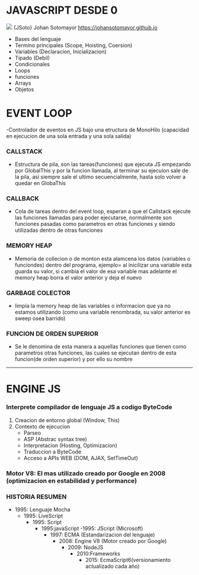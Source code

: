 
# JAVASCRIPT DESDE 0
<img src="https://img.icons8.com/color/48/000000/javascript--v1.png"/> \{JSoto} Johan Sotomayor <https://johansotomayor.github.io>



- Bases del lenguaje
- Termino principales (Scope, Hoisting, Coersion)
- Variables (Declaracion, Inicializacion)
- Tipado (Debil)
- Condicionales
- Loops
- funciones
- Arrays
- Objetos

# EVENT LOOP 
-Controlador de eventos en JS bajo una etructura de MonoHilo (capacidad en ejecucion de una sola entrada y una sola salida)
### CALLSTACK
- Estructura de pila, son las tareas(funciones) que ejecuta JS empezando por GlobalThis y por la funcion llamada, al terminar su ejecuion sale de la pila, asi siempre sale el ultimo secuencialmente, hasta solo volver a quedar en GlobaThis
### CALLBACK 
-  Cola de tareas dentro del event loop, esperan a que el Callstack ejecute las funciones llamadas para poder ejecutarse, normalmente son funciones pasadas como parametros en otras funciones y siendo utilizadas dentro de otras funciones
### MEMORY HEAP 
- Memoria de collecion o de monton esta alamcena los datos (variables o funciondes) dentro del programa, ejemplo= al inicilizar una variable esta guarda su valor, si cambia el valor de esa variable mas adelante el memory heap borra el valor anterior y deja el nuevo

### GARBAGE COLECTOR
- limpia la memory heap de las variables o informacion que ya no estamos utilizando (como una variable renombrada, su valor anterior es sweep osea barrido)

### FUNCION DE ORDEN SUPERIOR
- Se le denomina de esta manera a aquellas funciones que tienen como parametros otras funciones, las cuales se ejecutan dentro de esta funcion(de orden superior) y por ello su nombre
  
---

# ENGINE JS
### Interprete compilador de lenguaje JS a codigo ByteCode


1. Creacion de entorno global (Window, This)
2.  Contexto de ejecucion
    -  Parseo
    -  ASP (Abstrac syntax tree)
    -  Interpretacion (Hosting, Optimizacion)
    -  Traduccion a ByteCode
    -  Acceso a APIs WEB (DOM, AJAX, SetTimeOut)
  
### Motor V8: El mas utilizado creado por Google en 2008 (optimizacion en estabilidad y performance)

### HISTORIA RESUMEN

- 1995: Lenguaje Mocha
  -  1995: LiveScript
        - 1995: Script
          - 1995:javaScript
            -1995: JScript (Microsoft) 
            - 1997: ECMA (Estandarizacion del lenguaje)
              - 2008: Engine V8 (Motor creado por Google)
                - 2009: NodeJS
                  - 2010:Frameworks
                    - 2015: EcmaScript6(versionamiento actualizado cada año)




   